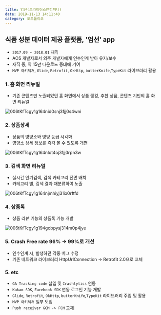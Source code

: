 ```yaml
---
title: 엄선(트라이어스앤컴퍼니)
date: 2019-11-13 14:11:40
category: 포트폴리오
---
```


## 식품 성분 데이터 제공 플랫폼, '엄선' app

- `2017.09 ~ 2018.01` 재직
- AOS 개발자로서 외주 개발자에게 인수인계 받아 유지/보수
- 재직 중, 약 15만 다운로드 증대에 기여
- `MVP 아키텍쳐`, `Glide`, `Retrofit`, `OkHttp`, `butterKnife`,`TypeKit` 라이브러리 활용

### 1. 홈 화면 리뉴얼

- 기존 콘텐츠만 노출되었던 홈 화면에서 상품 랭킹, 추천 상품, 콘텐츠 기반의 홈 화면 리뉴얼

![006tKfTcgy1g164nid0snj31jj0s4wni](https://tva1.sinaimg.cn/large/006y8mN6gy1g85rd21mo6j31jj0s444y.jpg)

### 2. 상품상세

- 상품의 영양소와 영양 등급 시각화
- 영양소 상세 정보를 즉각 볼 수 있도록 개편

![006tKfTcgy1g164nlot4oj31jj0rpn3w](https://tva1.sinaimg.cn/large/006y8mN6gy1g85rcl6xs6j31jj0rpwj9.jpg)

### 3. 검색 화면 리뉴얼

- 실시간 인기검색, 검색 카테고리 전면 배치
- 카테고리 별, 검색 결과 재분류하여 노출

![006tKfTcgy1g164njmhiyj31ix0rftfd](https://tva1.sinaimg.cn/large/006y8mN6gy1g85rbzq01hj31ix0rfn1v.jpg)

### 4. 상품톡

- 상품 리뷰 기능의 상품톡 기능 개발

![006tKfTcgy1g194gobpysj314m0p4jye](https://tva1.sinaimg.cn/large/006y8mN6gy1g85rbfwgbfj314m0p4q80.jpg)

### 5. Crash Free rate 96% → 99%로 개선

- 인수인계 시, 발생하던 각종 버그 수정
- 기존 네트워크 라이브러리 HttpUrlConnection → Retrofit 2.0으로 교체

### 5. etc

- `GA Tracking code` 삽입 및 `Crashlytics` 연동
- `Kakao SDK`, `Facebook SDK` 연동 로그인 기능 개발
- `Glide`, `Retrofit`, `OkHttp`, `butterKnife`,`TypeKit` 라이브러리 주입 및 활용
- `MVP 아키텍쳐` 일부 도입
- `Push receiver GCM -> FCM` 교체
